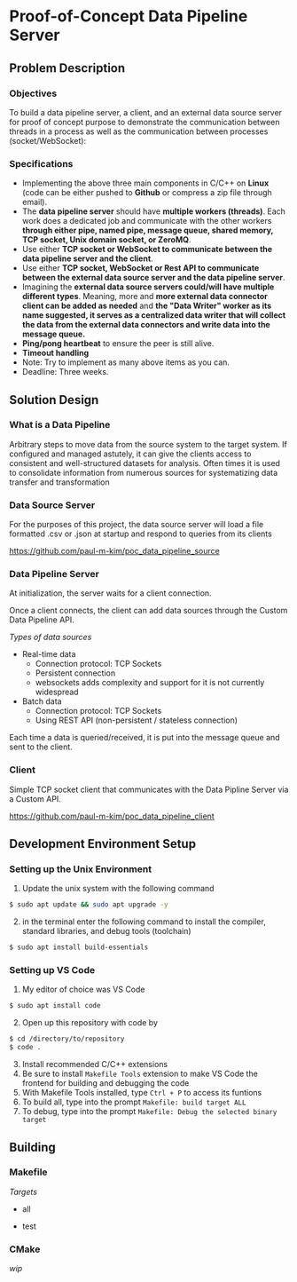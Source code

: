 # Proof-of-Concept Data Pipeline Server

## **Problem Description**

### **Objectives**

To build a data pipeline server, a client, and an external data source server for proof of concept purpose to demonstrate the communication between threads in a process as well as the communication between processes (socket/WebSocket):

### **Specifications**

- Implementing the above three main components in C/C++ on **Linux** (code can be either pushed to **Github** or compress a zip file through email).
- The **data pipeline server** should have **multiple workers (threads)**. Each work does a dedicated job and communicate with the other workers **through either pipe, named pipe, message queue, shared memory, TCP socket, Unix domain socket, or ZeroMQ**.
- Use either **TCP socket or WebSocket to communicate between the data pipeline server and the client**.
- Use either **TCP socket, WebSocket or Rest API to communicate between the external data source server and the data pipeline server**.
- Imagining the **external data source servers could/will have  multiple different types**. Meaning, more and **more external data connector client can be added as needed** and **the "Data Writer" worker as its name suggested, it serves as a centralized data writer that will collect the data from the external data connectors and write data into the message queue.**
- **Ping/pong heartbeat** to ensure the peer is still alive.
- **Timeout handling**
- Note: Try to implement as many above items as you can.
- Deadline: Three weeks.

## **Solution Design**

### **What is a Data Pipeline**
Arbitrary steps to move data from the source system to the target system. If configured and managed astutely, it can give the clients access to consistent and well-structured datasets for analysis. Often times it is used to consolidate information from numerous sources for systematizing data transfer and transformation

### **Data Source Server**
For the purposes of this project, the data source server will load a file formatted .csv or .json at startup and respond to queries from its clients

https://github.com/paul-m-kim/poc_data_pipeline_source

### **Data Pipeline Server**
At initialization, the server waits for a client connection.

Once a client connects, the client can add data sources through the Custom Data Pipeline API.

*Types of data sources*
-  Real-time data
    - Connection protocol: TCP Sockets
    - Persistent connection
    - websockets adds complexity and support for it is not currently widespread
-  Batch data
    - Connection protocol: TCP Sockets
    - Using REST API (non-persistent / stateless connection)

Each time a data is queried/received, it is put into the message queue and sent to the client.

### **Client**
Simple TCP socket client that communicates with the Data Pipline Server via a Custom API.

https://github.com/paul-m-kim/poc_data_pipeline_client
## **Development Environment Setup**
### Setting up the Unix Environment ###

1. Update the unix system with the following command
```bash
$ sudo apt update && sudo apt upgrade -y
```
2. in the terminal enter the following command to install the compiler, standard libraries, and debug tools (toolchain)
```bash
$ sudo apt install build-essentials
```
### Setting up VS Code

1. My editor of choice was VS Code
```bash
$ sudo apt install code
```
2. Open up this repository with code by
```bash
$ cd /directory/to/repository
$ code .
```

3. Install recommended C/C++ extensions
4. Be sure to install ` Makefile Tools ` extension to make VS Code the frontend for building and debugging the code
5. With Makefile Tools installed, type `Ctrl + P` to access its funtions
6. To build all, type into the prompt `Makefile: build target ALL`
7. To debug, type into the prompt `Makefile: Debug the selected binary target`

## **Building**

### Makefile

*Targets*
- all

- test

### CMake
*wip*
